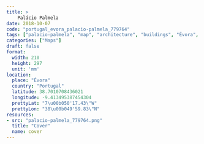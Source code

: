 ```yaml
---
title: > 
    Palácio Palmela
date: 2018-10-07
code: "portugal_evora_palacio-palmela_779764"
tags: ["palacio-palmela", "map", "architecture", "buildings", "Évora", "Portugal"]
categories: ["Maps"]
draft: false
format:
  width: 210
  height: 297
  unit: 'mm'
location:
  place: "Évora"
  country: "Portugal"
  latitude: 38.7010708436021
  longitude: -9.413495387454304
  prettyLat: "7\u00b050'17.43\"W"
  prettyLon: "38\u00b049'59.83\"N"
resources:
- src: "palacio-palmela_779764.png"
  title: "Cover"
  name: cover
---
```

